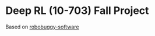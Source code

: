 # Deep RL (10-703) Fall Project
Based on [robobuggy-software](https://github.com/CMU-Robotics-Club/robobuggy-software)